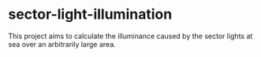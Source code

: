 # sector-light-illumination
This project aims to calculate the illuminance caused by the sector lights at sea over an arbitrarily large area. 
